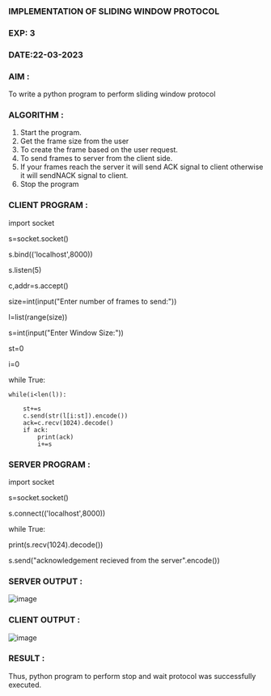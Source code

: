 ### IMPLEMENTATION OF SLIDING WINDOW PROTOCOL
### EXP: 3
### DATE:22-03-2023
### AIM :
To write a python program to perform sliding window protocol

### ALGORITHM :
1. Start the program.
2. Get the frame size from the user
3. To create the frame based on the user request.
4. To send frames to server from the client side.
5. If your frames reach the server it will send ACK signal to client otherwise it will sendNACK signal to client.
6. Stop the program
### CLIENT PROGRAM :
import socket

s=socket.socket()

s.bind(('localhost',8000))

s.listen(5)

c,addr=s.accept()

size=int(input("Enter number of frames to send:"))

l=list(range(size))

s=int(input("Enter Window Size:"))

st=0

i=0

while True:

	while(i<len(l)):

		st+=s
		c.send(str(l[i:st]).encode())
		ack=c.recv(1024).decode()
		if ack:
			print(ack)
			i+=s
### SERVER PROGRAM :
import socket

s=socket.socket()

s.connect(('localhost',8000))

while True:

print(s.recv(1024).decode())

s.send("acknowledgement recieved from the server".encode())

### SERVER OUTPUT :
![image](https://github.com/hearttoucher123/EX-3/assets/122000959/033e6b6f-0641-40fa-8d9e-743adade701d)

### CLIENT OUTPUT :
![image](https://github.com/hearttoucher123/EX-3/assets/122000959/057c570f-ccfb-4dd9-a6e9-7256dce33390)

### RESULT :

Thus, python program to perform stop and wait protocol was successfully executed.
